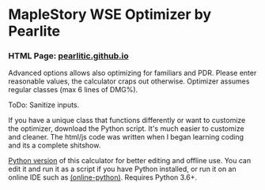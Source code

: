 # MapleStory WSE Optimizer by Pearlite
### HTML Page: [pearlitic.github.io](https://pearlitic.github.io/)

Advanced options allows also optimizing for familiars and PDR. Please enter reasonable values, the calculator craps out otherwise. Optimizer assumes regular classes (max 6 lines of DMG%).

ToDo: Sanitize inputs.

If you have a unique class that functions differently or want to customize the optimizer, download the Python script. It's much easier to customize and cleaner. The html/js code was written when I began learning coding and its a complete shitshow.

[Python version](https://github.com/Pearlitic/pearlitic.github.io/blob/main/Maple_WSE_Calculator.py) of this calculator for better editing and offline use. You can edit it and run it as a script if you have Python installed, or run it on an online IDE such as [\(online-python\)](https://www.online-python.com/). Requires Python 3.6+. 
